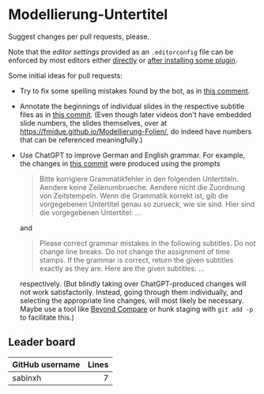 # Modellierung-Untertitel

Suggest changes per pull requests, please.

Note that the *editor settings* provided as an `.editorconfig` file can be enforced by most editors either [directly](https://editorconfig.org/#pre-installed) or [after installing some plugin](https://editorconfig.org/#download).

Some initial ideas for pull requests:

- Try to fix some spelling mistakes found by the bot, as in [this comment](https://github.com/fmidue/Modellierung-Untertitel/commit/a1bdf2392bf28dd614fe681e78bacd6fb8542c85#commitcomment-127307836).
- Annotate the beginnings of individual slides in the respective subtitle files as in [this commit](https://github.com/fmidue/Modellierung-Untertitel/commit/dfb9c2b63c722214f646214c67f87ac16152dce0). (Even though later videos don't have embedded slide numbers, the slides themselves, over at https://fmidue.github.io/Modellierung-Folien/, do indeed have numbers that can be referenced meaningfully.)
- Use ChatGPT to improve German and English grammar. For example, the changes in [this commit](https://github.com/fmidue/Modellierung-Untertitel/commit/c39be32e841ca33c43393868208aa54005280f06) were produced using the prompts
  > Bitte korrigiere Grammatikfehler in den folgenden Untertiteln. Aendere keine Zeilenumbrueche. Aendere nicht die Zuordnung von Zeitstempeln. Wenn die Grammatik korrekt ist, gib die vorgegebenen Untertitel genau so zurueck, wie sie sind. Hier sind die vorgegebenen Untertitel: ...

  and
  > Please correct grammar mistakes in the following subtitles. Do not change line breaks. Do not change the assignment of time stamps. If the grammar is correct, return the given subtitles exactly as they are. Here are the given subtitles: ...

  respectively. (But blindly taking over ChatGPT-produced changes will not work satisfactorily. Instead, going through them individually, and selecting the appropriate line changes, will most likely be necessary. Maybe use a tool like [Beyond Compare](https://www.beyondcompare.de/) or hunk staging with `git add -p` to facilitate this.)

## Leader board

| GitHub username | Lines |
| :-- | --: |
| sabinxh | 7 |
